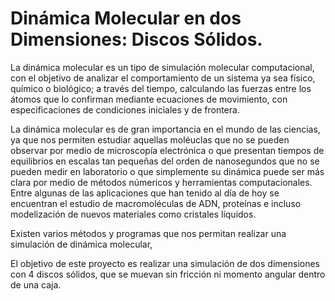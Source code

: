 # Dinámica Molecular en dos Dimensiones: Discos Sólidos.

La dinámica molecular es un tipo de simulación molecular computacional, con el objetivo de analizar el comportamiento de un sistema ya sea físico, químico o biológico; a través del tiempo, calculando las fuerzas entre los átomos que lo confirman mediante ecuaciones de movimiento, con especificaciones de condiciones iniciales y de frontera. 

La dinámica molecular es de gran importancia en el mundo de las ciencias, ya que nos permiten estudiar aquellas moléuclas que no se pueden observar por medio de microscopía electrónica o que presentan tiempos de equilibrios en escalas tan pequeñas del orden de nanosegundos que no se pueden medir en laboratorio o que simplemente su dinámica puede ser más clara por medio de métodos númericos y herramientas computacionales. Entre algunas de las aplicaciones que han tenido al día de hoy se encuentran el estudio de macromoléculas de ADN, proteínas e incluso modelización de nuevos materiales como cristales líquidos.

Existen varios métodos y programas que nos permitan realizar una simulación de dinámica molecular, 

El objetivo de este proyecto es realizar una simulación de dos dimensiones con 4 discos sólidos, que se muevan sin fricción ni momento angular dentro de una caja.


